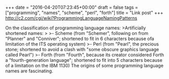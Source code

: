 +++
date = "2016-04-20T07:23:45+00:00"
draft = false
tags = ["programming", "names", "scheme", "perl", "forth"]
title = "Link post"
+++
http://c2.com/cgi/wiki?ProgrammingLanguageNamingPatterns

On the classification of programming language names: >Artificially shortened names: > >- Scheme (from "Schemer", following on from "Planner" and "Conniver"; shortened to fit in 6 characters because ofa limitation of the ITS operating system) >- Perl (from "Pearl", the precious stone; shortened to avoid a clash with "some obscure graphics language called Pearl") >- Forth (from "Fourth", because its creator considered Forth a "fourth-generation language"; shortened to fit into 5 characters because of a limitation on the IBM 1130) The origins of some programming language names are fascinating.
